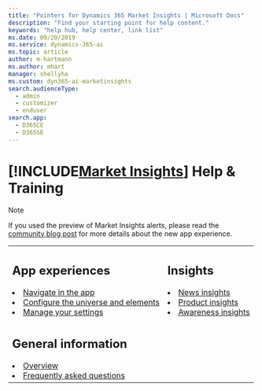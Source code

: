 ```yaml
---
title: "Pointers for Dynamics 365 Market Insights | Microsoft Docs"
description: "Find your starting point for help content."
keywords: "help hub, help center, link list"
ms.date: 09/20/2019
ms.service: dynamics-365-ai
ms.topic: article
author: m-hartmann
ms.author: mhart
manager: shellyha
ms.custom: dyn365-ai-marketinsights
search.audienceType: 
  - admin
  - customizer
  - enduser
search.app: 
  - D365CE
  - D365SE
---
```


# [!INCLUDE[Market Insights](../includes/pn-market-insights-short.md)] Help & Training

> [!NOTE]
> If you used the preview of Market Insights alerts, please read the [community blog post](https://community.dynamics.com/365/aimarketinsights/b/marketinsightsteamblog/posts/introducing-a-new-app-experience-for-dynamics-365-market-insights ) for more details about the new app experience.

<table>
<tr>
<td>

<h2> App experiences</h2>

<li><a href="navigation.md" data-raw-source="[Navigate in the app](navigation.md)">Navigate in the app</a></li>
<li><a href="universe.md" data-raw-source="[Configure the universe and elements](universe.md)">Configure the universe and elements</a></li>
<li><a href="settings.md" data-raw-source="[Manage your settings](settings.md)">Manage your settings</a></li>
</td>

<td>

<h2> Insights </h2>

<li><a href="news-events-insights.md" data-raw-source="[News insights](news-events-insights.md)">News insights</a></li>
<li><a href="product-insights.md" data-raw-source="[Product insights](product-insights.md)">Product insights</a></li>
<li><a href="awareness-insights.md" data-raw-source="[Awareness insights](awareness-insights.md)">Awareness insights</a></li>
</td>
</tr>

<tr>
<td>

<h2> General information </h2>

<li><a href="market-insights-overview.md" data-raw-source="[Market Insights overview](market-insights-overview.md)">Overview</a></li>
<li><a href="faq.md" data-raw-source="[Frequently asked questions](faq.md)">Frequently asked questions</a></li>
</td>

<td>


</td>
</tr>
</table>
